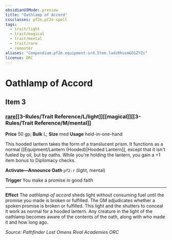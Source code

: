 ```yaml
---
obsidianUIMode: preview
title: "Oathlamp of Accord"
cssclasses: pf2e,pf2e-spell
tags:
  - trait/light
  - trait/magical
  - trait/mental
  - trait/rare
  - remaster
aliases: "Compendium.pf2e.equipment-srd.Item.ladz0husmGO1ZYZi"
license: ORC
---
```

# Oathlamp of Accord
## Item 3
### [rare](rare "Rare Rarity Trait")[[3-Rules/Trait Reference/L/light]][[magical]][[3-Rules/Trait Reference/M/mental]]


**Price** 50 gp; 
**Bulk** L; **Size** med
**Usage** held-in-one-hand

This hooded lantern takes the form of a translucent prism. It functions as a normal [[Equipment/Lantern (Hooded)|Hooded Lantern]], except that it isn't fueled by oil, but by oaths. While you're holding the lantern, you gain a +1 item bonus to Diplomacy checks.

**Activate—Announce Oath** `pf2:r` (light, mental)

**Trigger** You make a promise in good faith

* * *

**Effect** The _oathlamp of accord_ sheds light without consuming fuel until the promise you made is broken or fulfilled. The GM adjudicates whether a spoken promise is broken or fulfilled. This light and the shutters to conceal it work as normal for a hooded lantern. Any creature in the light of the oathlamp becomes aware of the contents of the oath, along with who made it and how long ago.

*Source: Pathfinder Lost Omens Rival Academies*
*ORC*